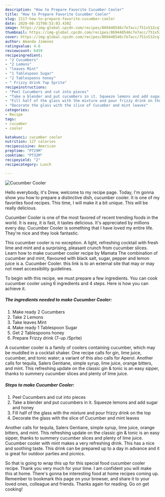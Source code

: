 ```yaml
---
description: "How to Prepare Favorite Cucumber Cooler"
title: "How to Prepare Favorite Cucumber Cooler"
slug: 2117-how-to-prepare-favorite-cucumber-cooler
date: 2020-08-31T08:53:03.430Z
image: https://img-global.cpcdn.com/recipes/869448546c7e7acc/751x532cq70/cucumber-cooler-recipe-main-photo.jpg
thumbnail: https://img-global.cpcdn.com/recipes/869448546c7e7acc/751x532cq70/cucumber-cooler-recipe-main-photo.jpg
cover: https://img-global.cpcdn.com/recipes/869448546c7e7acc/751x532cq70/cucumber-cooler-recipe-main-photo.jpg
author: Amanda Jimenez
ratingvalue: 4.6
reviewcount: 6459
recipeingredient:
- "2 Cucumbers"
- "2 Lemons"
- "leaves Mint"
- "1 Tablespoon Sugar"
- "2 Tablespoons honey"
- " Frizzy drink 7up Sprite"
recipeinstructions:
- "Peel Cucumbers and cut into pieces"
- "Take a blender and put cucumbers in it. Squeeze lemons and add sugar and honey"
- "Fill half of the glass with the mixture and pour frizzy drink on the top"
- "Decorate the glass with the slice of Cucumber and mint leaves"
categories:
- Recipe
tags:
- cucumber
- cooler

katakunci: cucumber cooler 
nutrition: 127 calories
recipecuisine: American
preptime: "PT29M"
cooktime: "PT32M"
recipeyield: "2"
recipecategory: Lunch

---
```



![Cucumber Cooler](https://img-global.cpcdn.com/recipes/869448546c7e7acc/751x532cq70/cucumber-cooler-recipe-main-photo.jpg)

Hello everybody, it's Drew, welcome to my recipe page. Today, I'm gonna show you how to prepare a distinctive dish, cucumber cooler. It is one of my favorites food recipes. This time, I will make it a bit unique. This will be really delicious.

Cucumber Cooler is one of the most favored of recent trending foods in the world. It is easy, it is fast, it tastes delicious. It's appreciated by millions every day. Cucumber Cooler is something that I have loved my entire life. They're nice and they look fantastic.

This cucumber cooler is no exception. A light, refreshing cocktail with fresh lime and mint and a surprising, pleasant crunch from cucumber slices. Learn how to make cucumber cooler recipe by Mamata The combination of cucumber and mint, flavoured with black salt, sugar, pepper and lemon juice is a. Cucumber Cooler. this link is to an external site that may or may not meet accessibility guidelines.


To begin with this recipe, we must prepare a few ingredients. You can cook cucumber cooler using 6 ingredients and 4 steps. Here is how you can achieve it.

<!--inarticleads1-->

##### The ingredients needed to make Cucumber Cooler:

1. Make ready 2 Cucumbers
1. Take 2 Lemons
1. Take leaves Mint
1. Make ready 1 Tablespoon Sugar
1. Get 2 Tablespoons honey
1. Prepare  Frizzy drink (7-up /Sprite)


A cucumber cooler is a family of coolers containing cucumber, which may be muddled in a cocktail shaker. One recipe calls for gin, lime juice, cucumber, and tonic water; a variant of this also calls for Aperol. Another calls for tequila, Salers Gentiane, simple syrup, lime juice, orange bitters, and mint. This refreshing update on the classic gin &amp; tonic is an easy sipper, thanks to summery cucumber slices and plenty of lime juice. 

<!--inarticleads2-->

##### Steps to make Cucumber Cooler:

1. Peel Cucumbers and cut into pieces
1. Take a blender and put cucumbers in it. Squeeze lemons and add sugar and honey
1. Fill half of the glass with the mixture and pour frizzy drink on the top
1. Decorate the glass with the slice of Cucumber and mint leaves


Another calls for tequila, Salers Gentiane, simple syrup, lime juice, orange bitters, and mint. This refreshing update on the classic gin &amp; tonic is an easy sipper, thanks to summery cucumber slices and plenty of lime juice. Cucumber cooler with mint makes a very refreshing drink. This has a nice and soothing taste. This drink can be prepared up to a day in advance and it is great for outdoor parties and picnics. 

So that is going to wrap this up for this special food cucumber cooler recipe. Thank you very much for your time. I am confident you will make this at home. There's gonna be interesting food at home recipes coming up. Remember to bookmark this page on your browser, and share it to your loved ones, colleague and friends. Thanks again for reading. Go on get cooking!
